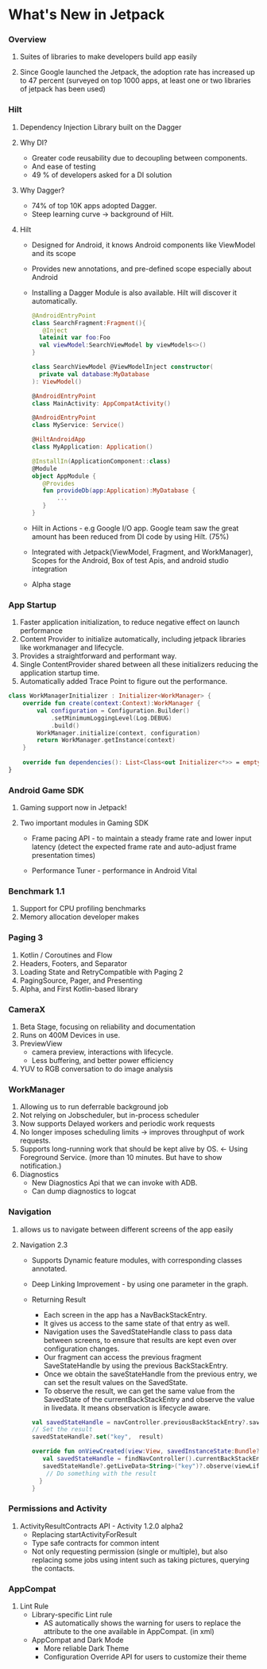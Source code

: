 # What's New in Jetpack

### Overview

1. Suites of libraries to make developers build app easily

2. Since Google launched the Jetpack, the adoption rate has increased up to 47 percent (surveyed on top 1000 apps, at least one or two libraries of jetpack has been used)

   

### Hilt

1. Dependency Injection Library built on the Dagger

2. Why DI?

   * Greater code reusability due to decoupling between components.
   * And ease of testing
   * 49 % of developers asked for a DI solution

3. Why Dagger?

   * 74% of top 10K apps adopted Dagger.
   * Steep learning curve -> background of Hilt.

4. Hilt

   * Designed for Android, it knows Android components like ViewModel and its scope

   * Provides new annotations, and pre-defined scope especially about Android

   * Installing a Dagger Module is also available. Hilt will discover it automatically.

     ```kotlin
     @AndroidEntryPoint
     class SearchFragment:Fragment(){
     	@Inject
       lateinit var foo:Foo
       val viewModel:SearchViewModel by viewModels<>()
     }
     
     class SearchViewModel @ViewModelInject constructor(
       private val database:MyDatabase
     ): ViewModel()
     
     @AndroidEntryPoint
     class MainActivity: AppCompatActivity()
     
     @AndroidEntryPoint
     class MyService: Service()
     
     @HiltAndroidApp
     class MyApplication: Application()
     ```

     ```kotlin
     @InstallIn(ApplicationComponent::class)
     @Module
     object AppModule {
     	@Provides
     	fun provideDb(app:Application):MyDatabase {
     		...
     	}
     }
     ```

   * Hilt in Actions - e.g Google I/O app. Google team saw the great amount has been reduced from DI code by using Hilt. (75%)
   * Integrated with Jetpack(ViewModel, Fragment, and WorkManager), Scopes for the Android, Box of test Apis, and android studio integration
   * Alpha stage

### App Startup

1. Faster application initialization, to reduce negative effect on launch performance
2. Content Provider to initialize automatically, including jetpack libraries like workmanager and lifecycle.
3. Provides a straightforward and performant way.
4. Single ContentProvider shared between all these initializers reducing the application startup time.
5. Automatically added Trace Point to figure out the performance.

```kotlin
class WorkManagerInitializer : Initializer<WorkManager> {
    override fun create(context:Context):WorkManager {
        val configuration = Configuration.Builder()
    		.setMinimumLoggingLevel(Log.DEBUG)
    		.build()
    	WorkManager.initialize(context, configuration)
        return WorkManager.getInstance(context)
    }
	
    override fun dependencies(): List<Class<out Initializer<*>> = emptyList()
}
```



### Android Game SDK

1. Gaming support now in Jetpack!

2. Two important modules in Gaming SDK

   * Frame pacing API - to maintain a steady frame rate and lower input latency (detect the expected frame rate and auto-adjust frame presentation times)

   * Performance Tuner - performance in Android Vital

     

### Benchmark 1.1

1. Support for CPU profiling benchmarks
2. Memory allocation developer makes



### Paging 3

1. Kotlin / Coroutines and Flow
2. Headers, Footers, and Separator
3. Loading State and RetryCompatible with Paging 2
4. PagingSource, Pager, and Presenting
5. Alpha, and First Kotlin-based library



### CameraX

1. Beta Stage, focusing on reliability and documentation
2. Runs on 400M Devices in use. 
3. PreviewView
   * camera preview, interactions with lifecycle.
   * Less buffering, and better power efficiency
4. YUV to RGB conversation to do image analysis



### WorkManager

1. Allowing us to run deferrable background job
2. Not relying on Jobscheduler, but in-process scheduler
3. Now supports Delayed workers and periodic work requests
4. No longer imposes scheduling limits -> improves throughput of work requests.
5. Supports long-running work that should be kept alive by OS. <- Using Foreground Service. (more than 10 minutes. But have to show notification.)
6. Diagnostics
   * New Diagnostics Api that we can invoke with ADB.
   * Can dump diagnostics to logcat

### Navigation

1. allows us to navigate between different screens of the app easily

2. Navigation 2.3

   * Supports Dynamic feature modules, with corresponding classes annotated.

   * Deep Linking Improvement - by using one parameter in the graph.

   * Returning Result

     * Each screen in the app has a NavBackStackEntry.
     * It gives us access to the same state of that entry as well.
     * Navigation uses the SavedStateHandle class to pass data between screens, to ensure that results are kept even over configuration changes.
     * Our fragment can access the previous fragment SaveStateHandle by using the previous BackStackEntry.
     * Once we obtain the saveStateHandle from the previous entry, we can set the result values on the SavedState.
     * To observe the result, we can get the same value from the SavedState of the currentBackStackEntry and observe the value in livedata. It means observation is lifecycle aware.

     ```kotlin
     val savedStateHandle = navController.previousBackStackEntry?.savedStateHandle
     // Set the result
     savedStateHandle?.set("key",  result)
     
     override fun onViewCreated(view:View, savedInstanceState:Bundle?){
     	val savedStateHandle = findNavController().currentBackStackEntry?.savedStateHandle
     	savedStateHandle?.getLiveData<String>("key")?.observe(viewLifecycleOwner) {
         // Do something with the result
       }
     }
     ```

   

### Permissions and Activity

1. ActivityResultContracts API - Activity 1.2.0 alpha2
   * Replacing startActivityForResult
   * Type safe contracts for common intent
   * Not only requesting permission (single or multiple), but also replacing some jobs using intent such as taking pictures, querying the contacts.



### AppCompat

1. Lint Rule
   * Library-specific Lint rule
     * AS automatically shows the warning for users to replace the attribute to the one available in AppCompat. (in xml)
   * AppCompat and Dark Mode
     * More reliable Dark Theme
     * Configuration Override API for users to customize their theme



